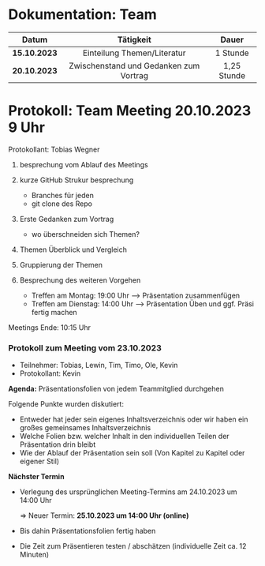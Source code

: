 # Dokumentation: Team

|     Datum      |               Tätigkeit                |    Dauer    
|:--------------:|:--------------------------------------:|:-----------:|
| **15.10.2023** |      Einteilung Themen/Literatur       |  1 Stunde   | 
| **20.10.2023** | Zwischenstand und Gedanken zum Vortrag | 1,25 Stunde | 

# Protokoll: Team Meeting 20.10.2023 9 Uhr
Protokollant: Tobias Wegner

1. besprechung vom Ablauf des Meetings

2. kurze GitHub Strukur besprechung
    - Branches für jeden
    - git clone des Repo

3. Erste Gedanken zum Vortrag
    - wo überschneiden sich Themen?

4. Themen Überblick und Vergleich

5. Gruppierung der Themen

6. Besprechung des weiteren Vorgehen
    - Treffen am Montag: 19:00 Uhr --> Präsentation zusammenfügen
    - Treffen am Dienstag: 14:00 Uhr --> Präsentation Üben und ggf. Präsi fertig machen 

Meetings Ende: 10:15 Uhr


### Protokoll zum Meeting vom 23.10.2023

* Teilnehmer: Tobias, Lewin, Tim, Timo, Ole, Kevin
* Protokollant: Kevin

**Agenda:** Präsentationsfolien von jedem Teammitglied durchgehen

Folgende Punkte wurden diskutiert:
* Entweder hat jeder sein eigenes Inhaltsverzeichnis oder wir haben ein großes gemeinsames Inhaltsverzeichnis
* Welche Folien bzw. welcher Inhalt in den individuellen Teilen der Präsentation drin bleibt
* Wie der Ablauf der Präsentation sein soll (Von Kapitel zu Kapitel oder eigener Stil)

**Nächster Termin**
* Verlegung des ursprünglichen Meeting-Termins am 24.10.2023 um 14:00 Uhr

    => Neuer Termin: **25.10.2023 um 14:00 Uhr (online)**

* Bis dahin Präsentationsfolien fertig haben
* Die Zeit zum Präsentieren testen / abschätzen (individuelle Zeit ca. 12 Minuten)
